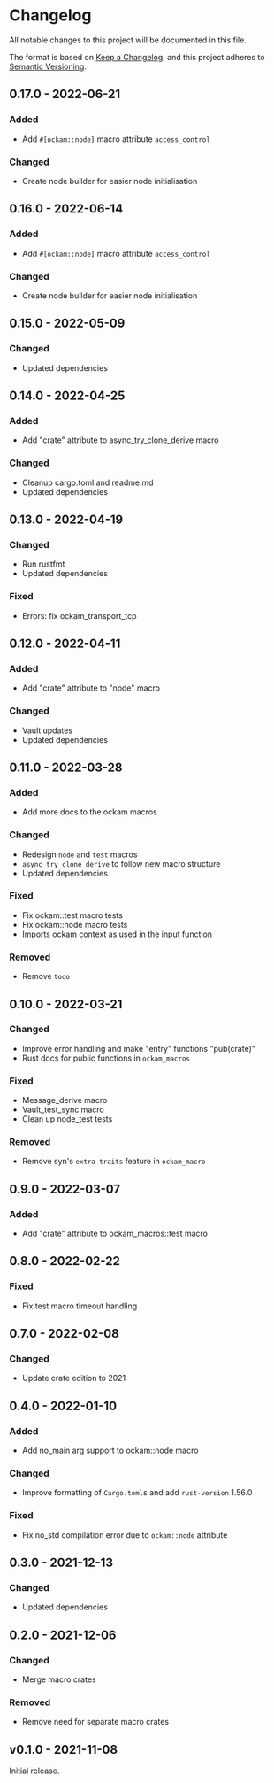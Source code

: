 # Changelog
All notable changes to this project will be documented in this file.

The format is based on [Keep a Changelog](https://keepachangelog.com/en/1.0.0/),
and this project adheres to [Semantic Versioning](https://semver.org/spec/v2.0.0.html).

## 0.17.0 - 2022-06-21

### Added

- Add `#[ockam::node]` macro attribute `access_control`

### Changed

- Create node builder for easier node initialisation

## 0.16.0 - 2022-06-14

### Added

- Add `#[ockam::node]` macro attribute `access_control`

### Changed

- Create node builder for easier node initialisation

## 0.15.0 - 2022-05-09

### Changed

- Updated dependencies

## 0.14.0 - 2022-04-25

### Added

- Add "crate" attribute to async_try_clone_derive macro

### Changed

- Cleanup cargo.toml and readme.md
- Updated dependencies

## 0.13.0 - 2022-04-19

### Changed

- Run rustfmt
- Updated dependencies

### Fixed

- Errors: fix ockam_transport_tcp

## 0.12.0 - 2022-04-11

### Added

- Add "crate" attribute to "node" macro

### Changed

- Vault updates
- Updated dependencies

## 0.11.0 - 2022-03-28

### Added

- Add more docs to the ockam macros

### Changed

- Redesign `node` and `test` macros
- `async_try_clone_derive` to follow new macro structure
- Updated dependencies

### Fixed

- Fix ockam::test macro tests
- Fix ockam::node macro tests
- Imports ockam context as used in the input function

### Removed

- Remove `todo`

## 0.10.0 - 2022-03-21

### Changed

- Improve error handling and make "entry" functions "pub(crate)"
- Rust docs for public functions in `ockam_macros`

### Fixed

- Message_derive macro
- Vault_test_sync macro
- Clean up node_test tests

### Removed

- Remove syn's `extra-traits` feature in `ockam_macro`

## 0.9.0 - 2022-03-07

### Added

- Add "crate" attribute to ockam_macros::test macro

## 0.8.0 - 2022-02-22

### Fixed

- Fix test macro timeout handling

## 0.7.0 - 2022-02-08

### Changed

- Update crate edition to 2021

## 0.4.0 - 2022-01-10

### Added

- Add no_main arg support to ockam::node macro

### Changed

- Improve formatting of `Cargo.toml`s  and add `rust-version` 1.56.0

### Fixed

- Fix no_std compilation error due to `ockam::node` attribute

## 0.3.0 - 2021-12-13

### Changed

- Updated dependencies

## 0.2.0 - 2021-12-06

### Changed

- Merge macro crates

### Removed

- Remove need for separate macro crates

## v0.1.0 - 2021-11-08

Initial release.

